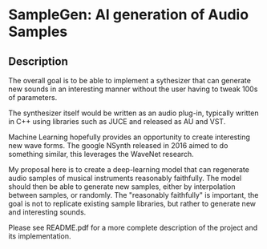 # SampleGen: AI generation of Audio Samples

## Description

The overall goal is to be able to implement a sythesizer that can generate new sounds in an interesting manner without the user having to tweak 100s of parameters.

The synthesizer itself would be written as an audio plug-in, typically written in C++ using libraries such as JUCE and released as AU and VST.

Machine Learning hopefully provides an opportunity to create interesting new wave forms. The google NSynth released in 2016 aimed to do something similar, this leverages the WaveNet research.

My proposal here is to create a deep-learning model that can regenerate audio samples of musical instruments reasonably faithfully. The model should then be able to generate new samples, either by interpolation between samples, or randomly. The "reasonably faithfully" is important, the goal is not to replicate existing sample libraries, but rather to generate new and interesting sounds.


Please see README.pdf for a more complete description of the project and its implementation.


